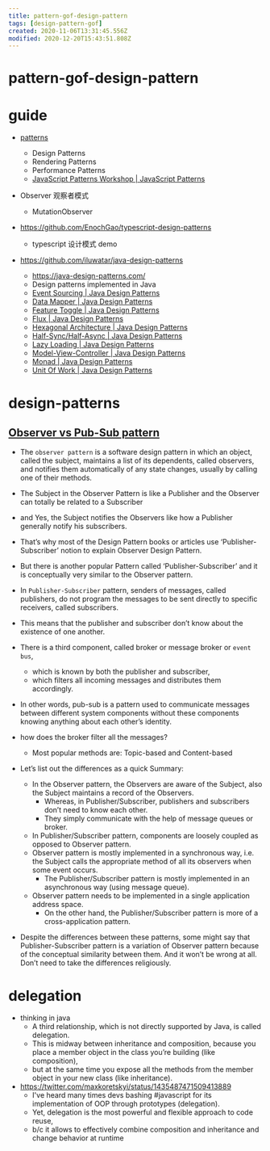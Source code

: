 ```yaml
---
title: pattern-gof-design-pattern
tags: [design-pattern-gof]
created: 2020-11-06T13:31:45.556Z
modified: 2020-12-20T15:43:51.808Z
---
```


# pattern-gof-design-pattern

# guide

- [patterns](https://www.patterns.dev)
  - Design Patterns
  - Rendering Patterns
  - Performance Patterns
  - [JavaScript Patterns Workshop | JavaScript Patterns](https://javascriptpatterns.vercel.app/patterns)

- Observer 观察者模式
  - MutationObserver

- https://github.com/EnochGao/typescript-design-patterns
  - typescript 设计模式 demo

- https://github.com/iluwatar/java-design-patterns
  - https://java-design-patterns.com/
  - Design patterns implemented in Java
  - [Event Sourcing | Java Design Patterns](https://java-design-patterns.com/patterns/event-sourcing/)
  - [Data Mapper | Java Design Patterns](https://java-design-patterns.com/patterns/data-mapper/)
  - [Feature Toggle | Java Design Patterns](https://java-design-patterns.com/patterns/feature-toggle/)
  - [Flux | Java Design Patterns](https://java-design-patterns.com/patterns/flux/)
  - [Hexagonal Architecture | Java Design Patterns](https://java-design-patterns.com/patterns/hexagonal/)
  - [Half-Sync/Half-Async | Java Design Patterns](https://java-design-patterns.com/patterns/half-sync-half-async/)
  - [Lazy Loading | Java Design Patterns](https://java-design-patterns.com/patterns/lazy-loading/)
  - [Model-View-Controller | Java Design Patterns](https://java-design-patterns.com/patterns/model-view-controller/)
  - [Monad | Java Design Patterns](https://java-design-patterns.com/patterns/monad/)
  - [Unit Of Work | Java Design Patterns](https://java-design-patterns.com/patterns/unit-of-work/)
# design-patterns

## [Observer vs Pub-Sub pattern](https://hackernoon.com/observer-vs-pub-sub-pattern-50d3b27f838c)

- The `observer pattern` is a software design pattern in which an object, called the subject, maintains a list of its dependents, called observers, and notifies them automatically of any state changes, usually by calling one of their methods.
- The Subject in the Observer Pattern is like a Publisher and the Observer can totally be related to a Subscriber 
- and Yes, the Subject notifies the Observers like how a Publisher generally notify his subscribers. 
- That’s why most of the Design Pattern books or articles use ‘Publisher-Subscriber’ notion to explain Observer Design Pattern. 
- But there is another popular Pattern called ‘Publisher-Subscriber’ and it is conceptually very similar to the Observer pattern. 
- In `Publisher-Subscriber` pattern, senders of messages, called publishers, do not program the messages to be sent directly to specific receivers, called subscribers.
- This means that the publisher and subscriber don’t know about the existence of one another. 
- There is a third component, called broker or message broker or `event bus`, 
  - which is known by both the publisher and subscriber, 
  - which filters all incoming messages and distributes them accordingly.
- In other words, pub-sub is a pattern used to communicate messages between different system components without these components knowing anything about each other’s identity. 
- how does the broker filter all the messages?  
  - Most popular methods are: Topic-based and Content-based

- Let’s list out the differences as a quick Summary:
  - In the Observer pattern, the Observers are aware of the Subject, also the Subject maintains a record of the Observers. 
    - Whereas, in Publisher/Subscriber, publishers and subscribers don’t need to know each other. 
    - They simply communicate with the help of message queues or broker.
  - In Publisher/Subscriber pattern, components are loosely coupled as opposed to Observer pattern.
  - Observer pattern is mostly implemented in a synchronous way, i.e. the Subject calls the appropriate method of all its observers when some event occurs. 
    - The Publisher/Subscriber pattern is mostly implemented in an asynchronous way (using message queue).
  - Observer pattern needs to be implemented in a single application address space. 
    - On the other hand, the Publisher/Subscriber pattern is more of a cross-application pattern.

- Despite the differences between these patterns, some might say that Publisher-Subscriber pattern is a variation of Observer pattern because of the conceptual similarity between them. And it won’t be wrong at all. Don’t need to take the differences religiously. 
# delegation
- thinking in java
  - A third relationship, which is not directly supported by Java, is called delegation. 
  - This is midway between inheritance and composition, because you place a member object in the class you’re building (like composition), 
  - but at the same time you expose all the methods from the member object in your new class (like inheritance).
- https://twitter.com/maxkoretskyi/status/1435487471509413889
  - I've heard many times devs bashing #javascript for its implementation of OOP through prototypes (delegation). 
  - Yet, delegation is the most powerful and flexible approach to code reuse, 
  - b/c it allows to effectively combine composition and inheritance and change behavior at runtime
